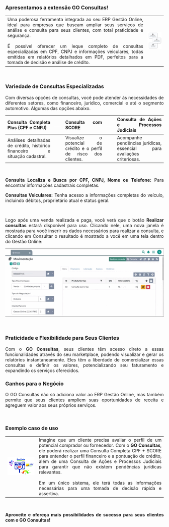 <div style="text-align: justify">

### Apresentamos a extensão GO Consultas!

| | |
|-|-|
|Uma poderosa ferramenta integrada ao seu ERP Gestão Online, ideal para empresas que buscam ampliar seus serviços de análise e consulta para seus clientes, com total praticidade e segurança. <br><br>É possível oferecer um leque completo de consultas especializadas em CPF, CNPJ e informações veiculares, todas emitidas em relatórios detalhados em PDF, perfeitos para a tomada de decisão e análise de crédito. |![](https://github.com/Gestao-Online/public-docs/blob/6819f826bf0dc6801ef8219562052ffc18bc8391/erp-v2/assets/marketplace/go_consulta/card_consulta_veiculos.png?raw=true) |

<br>

### Variedade de Consultas Especializadas

Com diversas opções de consultas, você pode atender às necessidades de diferentes setores, como financeiro, jurídico, comercial e até o segmento automotivo. Algumas das opções abaixo.

|**Consulta Completa Plus (CPF e CNPJ)** |<p style="color: white;"> ___ </p> |**Consulta com SCORE** |<p style="color: white;"> ___ </p> |**Consulta de Ações e Processos Judiciais** |
|----------------------------------------|-|----------------------|-|-------------------------------------------|
|Análises detalhadas de crédito, histórico financeiro e situação cadastral. ||Visualize o potencial de crédito e o perfil de risco dos clientes. ||Acompanhe pendências jurídicas, essencial para avaliações criteriosas. |

<br>

**Consulta Localiza e Busca por CPF, CNPJ, Nome ou Telefone:** Para encontrar informações cadastrais completas.

**Consultas Veiculares:** Tenha acesso a informações completas do veículo, incluindo débitos, proprietário atual e status geral.

<br>

Logo após uma venda realizada e paga, você verá que o botão **Realizar consultas** estará disponível para uso. Clicando nele, uma nova janela é mostrada para você inserir os dados necessários para realizar a consulta, e clicando em Consultar o resultado é mostrado a você em uma tela dentro do Gestão Online:

![](https://github.com/Gestao-Online/public-docs/blob/5ea51f9fde366c084e00937f01cf772cbaae1e27/erp-v2/marketplace/extensions/br.com.api.consult.gestao-online/assets/app_goconsulta_01.gif?raw=true) 

<br>

### Praticidade e Flexibilidade para Seus Clientes

Com o **GO Consultas**, seus clientes têm acesso direto a essas funcionalidades através do seu marketplace, podendo visualizar e gerar os relatórios instantaneamente. Eles têm a liberdade de comercializar essas consultas e definir os valores, potencializando seu faturamento e expandindo os serviços oferecidos.

### Ganhos para o Negócio

O GO Consultas não só adiciona valor ao ERP Gestão Online, mas também permite que seus clientes ampliem suas oportunidades de receita e agreguem valor aos seus próprios serviços.

<br>

### Exemplo caso de uso

| | |
|-|-|
|![](https://github.com/Gestao-Online/public-docs/blob/8593f786dd7a915aa9ef04ea677079242ecf0398/erp-v2/assets/marketplace/go_consulta/spc_serasa_score_modelo.png?raw=true)  | Imagine que um cliente precisa avaliar o perfil de um potencial comprador ou fornecedor. Com o **GO Consultas**, ele poderá realizar uma Consulta Completa CPF + SCORE para entender o perfil financeiro e a pontuação de crédito, além de uma Consulta de Ações e Processos Judiciais para garantir que não existem pendências jurídicas relevantes.<br><br>Em um único sistema, ele terá todas as informações necessárias para uma tomada de decisão rápida e assertiva. |

<br>

**Aproveite e ofereça mais possibilidades de sucesso para seus clientes com o GO Consultas!**

</div>